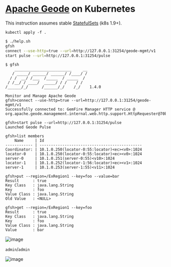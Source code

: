 # [Apache Geode](https://geode.apache.org) on Kubernetes

This instruction assumes stable [StatefulSets](https://kubernetes.io/docs/concepts/workloads/controllers/statefulset/) (k8s 1.9+).

```
kubectl apply -f .
```

``` sh
$ ./help.sh
gfsh
connect --use-http=true --url=http://127.0.0.1:31254/geode-mgmt/v1
start pulse --url=http://127.0.0.1:31254/pulse
```

```
$ gfsh
    _________________________     __
   / _____/ ______/ ______/ /____/ /
  / /  __/ /___  /_____  / _____  / 
 / /__/ / ____/  _____/ / /    / /  
/______/_/      /______/_/    /_/    1.4.0

Monitor and Manage Apache Geode
gfsh>connect --use-http=true --url=http://127.0.0.1:31254/geode-mgmt/v1
Successfully connected to: GemFire Manager HTTP service @ org.apache.geode.management.internal.web.http.support.HttpRequester@70b012ca

gfsh>start pulse --url=http://127.0.0.1:31254/pulse
Launched Geode Pulse

gfsh>list members
    Name     | Id
------------ | ---------------------------------------------
Coordinator: | 10.1.0.250(locator-0:55:locator)<ec><v0>:1024
locator-0    | 10.1.0.250(locator-0:55:locator)<ec><v0>:1024
server-0     | 10.1.0.251(server-0:55)<v10>:1024
locator-1    | 10.1.0.252(locator-1:56:locator)<ec><v1>:1024
server-1     | 10.1.0.253(server-1:55)<v11>:1024

gfsh>put --region=/ExRegion1 --key=foo --value=bar
Result      : true
Key Class   : java.lang.String
Key         : foo
Value Class : java.lang.String
Old Value   : <NULL>

gfsh>get --region=/ExRegion1 --key=foo 
Result      : true
Key Class   : java.lang.String
Key         : foo
Value Class : java.lang.String
Value       : bar
```

![image](https://user-images.githubusercontent.com/106908/35868113-f73535e6-0b9e-11e8-9fac-3df2bf58a6a2.png)

`admin`/`admin`

![image](https://user-images.githubusercontent.com/106908/35868131-01d96b48-0b9f-11e8-8dac-9468e558e78f.png)
